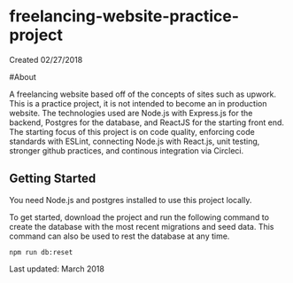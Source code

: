 # freelancing-website-practice-project
Created 02/27/2018

#About

A freelancing website based off of the concepts of sites such as upwork. This is a practice project, it is not intended to become an in production website. The technologies used are Node.js with Express.js for the backend, Postgres for the database, and ReactJS for the starting front end. The starting focus of this project is on code quality, enforcing code standards with ESLint, connecting Node.js with React.js, unit testing, stronger github practices, and continous integration via Circleci.

## Getting Started
You need Node.js and postgres installed to use this project locally.

To get started, download the project and run the following command to create the database with the most recent migrations and seed data. This command can also be used to rest the database at any time.
```
npm run db:reset
```

Last updated: March 2018
